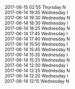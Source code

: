 2017-06-15 02:55 Thursday  N  
2017-06-14 19:35 Wednesday  I  
2017-06-14 19:30 Wednesday  N  
2017-06-14 18:30 Wednesday  I  
2017-06-14 18:25 Wednesday  N  
2017-06-14 17:45 Wednesday  I  
2017-06-14 17:40 Wednesday  N  
2017-06-14 15:50 Wednesday  I  
2017-06-14 15:45 Wednesday  N  
2017-06-14 15:35 Wednesday  I  
2017-06-14 15:25 Wednesday  N  
2017-06-14 12:30 Wednesday  I  
2017-06-14 12:25 Wednesday  N  
2017-06-14 12:20 Wednesday  I  
2017-06-14 12:15 Wednesday  N  
